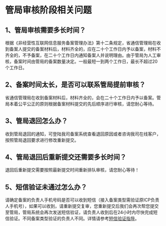 

# 管局审核阶段相关问题

## 1、管局审核需要多长时间？

根据《非经营性互联网信息服务备案管理办法》第十二条规定，省通信管理局在收到备案人提交的备案材料后，材料齐全的，应在二十个工作日内予以备案，材料不齐全的，不予备案，在二十个工作日内通知备案人并说明理由。由于管局为人工审核，备案时间由管局的备案数量决定。一般最短一到两个工作日，最长不超过20个工作日。  

## 2、备案时间太长，是否可以联系管局提前审核？

省通信管理局在收到备案材料后，材料齐全的，会在二十个工作日内予以备案。管局本着公平公正的原则根据备案材料提交的先后顺序进行审核，请您耐心等待。  

## 3、管局退回怎么办？

收到管局退回的通知，可登陆我司备案系统查看退回原因或者咨询我司在线客户，按照管局退回要求进行修改重新提交。  

## 4、管局退回后重新提交还需要多长时间？

退回后重新提交需要按照最新提交时间重新排队审核，请您耐心等待！

## 5、短信验证未通过怎么办？

请确定备案的负责人手机号码是否可以收到短信（接入备案类型需验证原ICP负责人手机号），如果可以收到，请重新提交复审，您重新提交后我们会再次帮您提交至管局，管局系统会再次发送短信验证，请负责人收到后在24小时内尽快完成短信验证。不同备案类型验证的负责人不同。详情请参考[短信验证指导](https://docs.ucloud.cn/beian1/guidance/guidance2)。